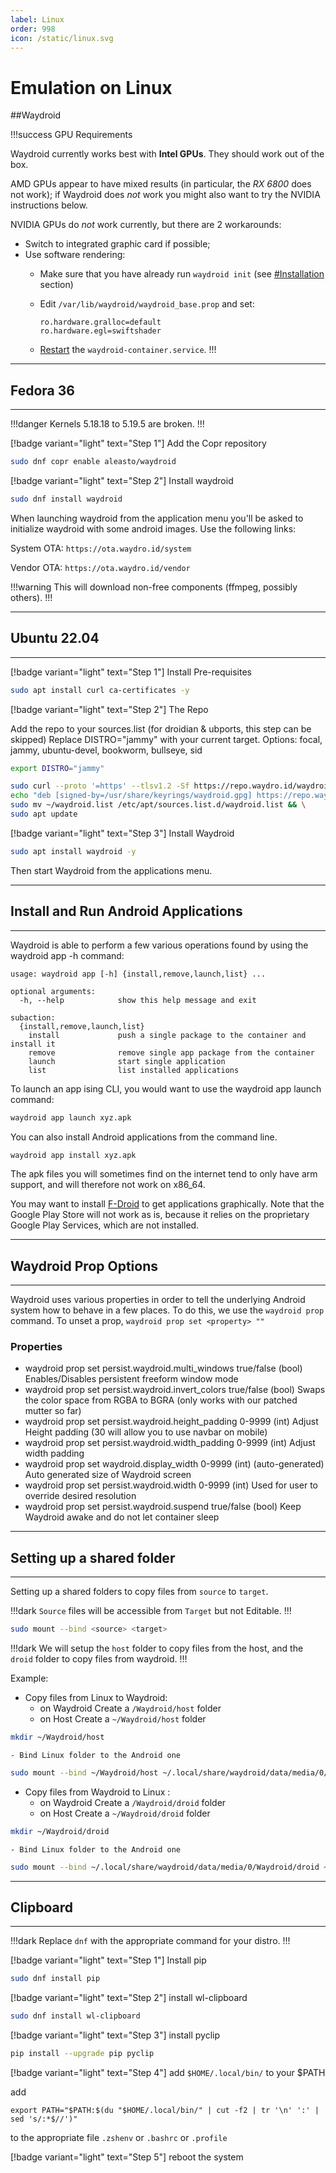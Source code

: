 ```yaml
---
label: Linux
order: 998
icon: /static/linux.svg
---
```


# Emulation on Linux

##Waydroid

!!!success GPU Requirements

Waydroid currently works best with **Intel GPUs**. They should work out of the box.

AMD GPUs appear to have mixed results (in particular, the _RX 6800_ does not work); if Waydroid does _not_ work you might also want to try the NVIDIA instructions below.

NVIDIA GPUs do _not_ work currently, but there are 2 workarounds:

-   Switch to integrated graphic card if possible;
-   Use software rendering:
    -   Make sure that you have already run `waydroid init` (see [#Installation](https://wiki.archlinux.org/title/Waydroid#Installation) section)
    -   Edit `/var/lib/waydroid/waydroid_base.prop` and set:
        
        ```
        ro.hardware.gralloc=default
        ro.hardware.egl=swiftshader
        ```
        
    -   [Restart](https://wiki.archlinux.org/title/Restart "Restart") the `waydroid-container.service`.
!!!
___
## Fedora 36
___

!!!danger
Kernels 5.18.18 to 5.19.5 are broken.
!!!

[!badge variant="light" text="Step 1"] Add the Copr repository

```sh
sudo dnf copr enable aleasto/waydroid
```

[!badge variant="light" text="Step 2"] Install waydroid

```sh
sudo dnf install waydroid
```

When launching waydroid from the application menu you'll be asked to initialize waydroid with some android images. Use the following links:

System OTA: `https://ota.waydro.id/system`

Vendor OTA: `https://ota.waydro.id/vendor`

!!!warning
This will download non-free components (ffmpeg, possibly others).
!!!

___
## Ubuntu 22.04
___

[!badge variant="light" text="Step 1"] Install Pre-requisites

```sh
sudo apt install curl ca-certificates -y
```

[!badge variant="light" text="Step 2"] The Repo

Add the repo to your sources.list (for droidian & ubports, this step can be skipped)
Replace DISTRO="jammy" with your current target. Options: focal, jammy, ubuntu-devel, bookworm, bullseye, sid

```sh
export DISTRO="jammy"
```

```sh
sudo curl --proto '=https' --tlsv1.2 -Sf https://repo.waydro.id/waydroid.gpg --output /usr/share/keyrings/waydroid.gpg && \
echo "deb [signed-by=/usr/share/keyrings/waydroid.gpg] https://repo.waydro.id/ $DISTRO main" > ~/waydroid.list && \
sudo mv ~/waydroid.list /etc/apt/sources.list.d/waydroid.list && \
sudo apt update
```

[!badge variant="light" text="Step 3"] Install Waydroid

```sh
sudo apt install waydroid -y
```

Then start Waydroid from the applications menu.

___
## Install and Run Android Applications
___

Waydroid is able to perform a few various operations found by using the waydroid app -h command:

```
usage: waydroid app [-h] {install,remove,launch,list} ...

optional arguments:
  -h, --help            show this help message and exit

subaction:
  {install,remove,launch,list}
    install             push a single package to the container and install it
    remove              remove single app package from the container
    launch              start single application
    list                list installed applications
```

To launch an app ising CLI, you would want to use the waydroid app launch <appname> command:

```sh
waydroid app launch xyz.apk
```

You can also install Android applications from the command line.

```sh
waydroid app install xyz.apk
```

The apk files you will sometimes find on the internet tend to only have arm support, and will therefore not work on x86_64.

You may want to install [F-Droid](https://f-droid.org/) to get applications graphically. Note that the Google Play Store will not work as is, because it relies on the proprietary Google Play Services, which are not installed.

___
## Waydroid Prop Options
___
Waydroid uses various properties in order to tell the underlying Android system how to behave in a few places. To do this, we use the `waydroid prop` command. To unset a prop, `waydroid prop set <property> ""`

### Properties

- waydroid prop set persist.waydroid.multi_windows true/false (bool) Enables/Disables persistent freeform window mode
- waydroid prop set persist.waydroid.invert_colors true/false (bool) Swaps the color space from RGBA to BGRA (only works with our patched mutter so far)
- waydroid prop set persist.waydroid.height_padding 0-9999 (int) Adjust Height padding (30 will allow you to use navbar on mobile)
- waydroid prop set persist.waydroid.width_padding 0-9999 (int) Adjust width padding
- waydroid prop set waydroid.display_width 0-9999 (int) (auto-generated) Auto generated size of Waydroid screen
- waydroid prop set persist.waydroid.width 0-9999 (int) Used for user to override desired resolution
- waydroid prop set persist.waydroid.suspend true/false (bool) Keep Waydroid awake and do not let container sleep

___
## Setting up a shared folder
___

Setting up a shared folders to copy files from `source` to `target`.   

!!!dark
`Source` files will be accessible from `Target` but not Editable.
!!!

```sh
sudo mount --bind <source> <target>
```

!!!dark
We will setup the `host` folder to copy files from the host, and the `droid` folder to copy files from waydroid.
!!! 

Example:

- Copy files from Linux to Waydroid: 
    - on Waydroid Create a `/Waydroid/host` folder
    - on Host Create a `~/Waydroid/host` folder
```sh
mkdir ~/Waydroid/host
```
    - Bind Linux folder to the Android one
```sh
sudo mount --bind ~/Waydroid/host ~/.local/share/waydroid/data/media/0/Waydroid/host
```

- Copy files from Waydroid to Linux : 
    - on Waydroid Create a `/Waydroid/droid` folder
    - on Host Create a `~/Waydroid/droid` folder
```sh
mkdir ~/Waydroid/droid
```
    - Bind Linux folder to the Android one
```sh
sudo mount --bind ~/.local/share/waydroid/data/media/0/Waydroid/droid ~/Waydroid/droid
```

___
## Clipboard
___

!!!dark
Replace `dnf` with the appropriate command for your distro.
!!!

[!badge variant="light" text="Step 1"] Install pip

```sh
sudo dnf install pip
```

[!badge variant="light" text="Step 2"] install wl-clipboard

```sh
sudo dnf install wl-clipboard
```

[!badge variant="light" text="Step 3"] install pyclip

```sh
pip install --upgrade pip pyclip
```

[!badge variant="light" text="Step 4"] add `$HOME/.local/bin/` to your $PATH

add

```
export PATH="$PATH:$(du "$HOME/.local/bin/" | cut -f2 | tr '\n' ':' | sed 's/:*$//')"
```

to the appropriate file `.zshenv` or `.bashrc` or `.profile`

[!badge variant="light" text="Step 5"] reboot the system

